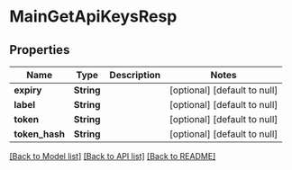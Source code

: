 # MainGetApiKeysResp

## Properties
Name | Type | Description | Notes
------------ | ------------- | ------------- | -------------
**expiry** | **String** |  | [optional] [default to null]
**label** | **String** |  | [optional] [default to null]
**token** | **String** |  | [optional] [default to null]
**token_hash** | **String** |  | [optional] [default to null]

[[Back to Model list]](../README.md#documentation-for-models) [[Back to API list]](../README.md#documentation-for-api-endpoints) [[Back to README]](../README.md)


